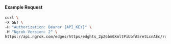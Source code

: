 <!-- Code generated for API Clients. DO NOT EDIT. -->

#### Example Request

```bash
curl \
-X GET \
-H "Authorization: Bearer {API_KEY}" \
-H "Ngrok-Version: 2" \
https://api.ngrok.com/edges/https/edghts_2pZ6bm0XmltPiUbfA5retLcnAEc/routes/edghtsrt_2pZ6bk3jjPRHCkZIoE3ckMs3Ks7/saml
```
